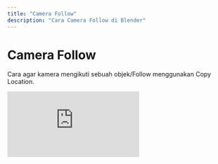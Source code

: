 ```yaml
---
title: "Camera Follow"
description: "Cara Camera Follow di Blender"
---
```

# Camera Follow
Cara agar kamera mengikuti sebuah objek/Follow menggunakan Copy Location.
<iframe
  src="https://www.youtube.com/embed/ENUqCXEkvGo"
  title="YouTube video player"
  frameBorder="0"
  allow="accelerometer; autoplay; clipboard-write; encrypted-media; gyroscope; picture-in-picture"
  allowFullScreen
></iframe>